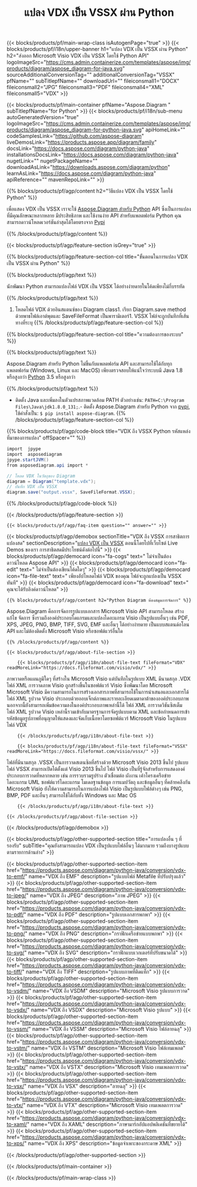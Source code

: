 ﻿---
title: แปลง VDX เป็น VSSX ผ่าน Python 
weight: 1960
url: /th/python-java/conversion/vdx-to-vssx/ 
description: ตัวอย่างโค้ดการแปลง Python สำหรับรูปแบบ VDX เป็นไฟล์ VSSX ใช้โค้ดตัวอย่างนี้เพื่อแปลง VDX เป็น VSSX ภายในแอปพลิเคชันตาม Python ใดๆ
---
{{< blocks/products/pf/main-wrap-class isAutogenPage="true" >}}
{{< blocks/products/pf/i18n/upper-banner h1="แปลง VDX เป็น VSSX ผ่าน Python" h2="ส่งออก Microsoft Visio VDX เป็น VSSX โดยใช้ Python API" logoImageSrc="https://cms.admin.containerize.com/templates/aspose/img/products/diagram/aspose_diagram-for-java.svg" sourceAdditionalConversionTag="" additionalConversionTag="VSSX" pfName="" subTitlepfName="" downloadUrl="" fileiconsmall1="DOCX" fileiconsmall2="JPG" fileiconsmall3="PDF" fileiconsmall4="XML" fileiconsmall5="VDX" >}}

{{< blocks/products/pf/main-container pfName="Aspose.Diagram " subTitlepfName="for Python" >}}
{{< blocks/products/pf/i18n/sub-menu autoGeneratedVersion="true" logoImageSrc="https://cms.admin.containerize.com/templates/aspose/img/products/diagram/aspose_diagram-for-python-java.svg" apiHomeLink="" codeSamplesLink="https://github.com/aspose-diagram" liveDemosLink="https://products.aspose.app/diagram/family" docsLink="https://docs.aspose.com/diagram/python-java" installationsDocsLink="https://docs.aspose.com/diagram/python-java" nugetLink="" nugetPackageName="" downloadAsLink="https://downloads.aspose.com/diagram/python" learnAsLink="https://docs.aspose.com/diagram/python-java" apiReference="" mavenRepoLink="" >}}

{{% blocks/products/pf/agp/content h2="วิธีแปลง VDX เป็น VSSX โดยใช้ Python" %}}

 เพื่อแสดง VDX เป็น VSSX เราจะใช้
 [Aspose.Diagram สำหรับ Python](https://products.aspose.com/diagram/python-java/) 
 API ซึ่งเป็นการแปลงที่มีคุณลักษณะหลากหลาย มีประสิทธิภาพ และใช้งานง่าย API สำหรับแพลตฟอร์ม Python คุณสามารถดาวน์โหลดเวอร์ชันล่าสุดได้โดยตรงจาก
 [Pypi](https://pypi.org/project/aspose-diagram/) 

{{% /blocks/products/pf/agp/content %}}

{{< blocks/products/pf/agp/feature-section isGrey="true" >}}

{{% blocks/products/pf/agp/feature-section-col title="ขั้นตอนในการแปลง VDX เป็น VSSX ผ่าน Python" %}}

{{% blocks/products/pf/agp/text %}}

 นักพัฒนา Python สามารถแปลงไฟล์ VDX เป็น VSSX ได้อย่างง่ายดายในโค้ดเพียงไม่กี่บรรทัด

{{% /blocks/products/pf/agp/text %}}

1. โหลดไฟล์ VDX ด้วยอินสแตนซ์ของ Diagram class1. เรียก Diagram.save method ด้วยพาธไฟล์เอาต์พุตและ SaveFileFormat เป็นพารามิเตอร์1. VSSX ไฟล์จะถูกบันทึกที่เส้นทางที่ระบุ
{{% /blocks/products/pf/agp/feature-section-col %}}

{{% blocks/products/pf/agp/feature-section-col title="ความต้องการของระบบ" %}}

{{% blocks/products/pf/agp/text %}}

 Aspose.Diagram สำหรับ Python ไม่ขึ้นกับแพลตฟอร์ม API และสามารถใช้ได้กับทุกแพลตฟอร์ม (Windows, Linux และ MacOS) เพียงตรวจสอบให้แน่ใจว่าระบบมี Java 1.8 หรือสูงกว่า [Python](https://www.python.org/downloads/) 3.5 หรือสูงกว่า 
 
{{% /blocks/products/pf/agp/text %}}

- ติดตั้ง Java และเพิ่มลงในตัวแปรสภาพแวดล้อม PATH ตัวอย่างเช่น: <code>PATH=C:\Program Files\Java\jdk1.8.0_131;</code>.- ติดตั้ง Aspose.Diagram สำหรับ Python จาก <a href="https://pypi.org/project/aspose-diagram/">pypi</a>, ใช้คำสั่งเป็น: <code>$ pip install aspose-diagram</code>.
{{% /blocks/products/pf/agp/feature-section-col %}}

{{% blocks/products/pf/agp/code-block title="VDX ถึง VSSX Python รหัสแหล่งที่มาของการแปลง" offSpacer="" %}}

```cs
import  jpype     
import  asposediagram     
jpype.startJVM() 
from asposediagram.api import *

// โหลด VDX ในวัตถุของ Diagram 
diagram = Diagram("template.vdx");
// บันทึก VDX เป็น VSSX 
diagram.save("output.vssx", SaveFileFormat.VSSX);   


```

{{% /blocks/products/pf/agp/code-block %}}

{{< /blocks/products/pf/agp/feature-section >}}

    {{< blocks/products/pf/agp/faq-item question="" answer="" >}}
 

<!-- aboutfile Starts -->

{{< blocks/products/pf/agp/demobox sectionTitle="VDX ถึง VSSX การสาธิตการแปลงสด" sectionDescription="[แปลง VDX เป็น VSSX](https://products.aspose.app/diagram/conversion/vdx-to-vssx) ตอนนี้โดยไปที่เว็บไซต์ Live Demos ของเรา การสาธิตสดมีประโยชน์ดังต่อไปนี้" >}}
        {{< blocks/products/pf/agp/democard icon="fa-cogs" text=" ไม่จำเป็นต้องดาวน์โหลด Aspose API" >}}
        {{< blocks/products/pf/agp/democard icon="fa-edit" text=" ไม่จำเป็นต้องเขียนโค้ดใดๆ" >}}
        {{< blocks/products/pf/agp/democard icon="fa-file-text" text=" เพียงอัปโหลดไฟล์ VDX ของคุณ ไฟล์จะถูกแปลงเป็น VSSX ทันที" >}}
        {{< blocks/products/pf/agp/democard icon="fa-download" text=" คุณจะได้รับลิงค์ดาวน์โหลด" >}}

    {{% blocks/products/pf/agp/content h2="Python Diagram ห้องสมุดการจัดการ" %}}

 Aspose.Diagram คือการจัดการรูปแบบเอกสาร Microsoft Visio API สามารถโหลด สร้าง แก้ไข จัดการ ซึ่งรวมถึงองค์ประกอบไดแกรมและแปลงไดอะแกรม Visio เป็นรูปแบบอื่นๆ เช่น PDF, XPS, JPEG, PNG, BMP, TIFF, SVG, EMF และอื่นๆ ได้อย่างง่ายดาย เป็นแบบสแตนด์อโลน API และไม่ต้องติดตั้ง Microsoft Visio หรือซอฟต์แวร์อื่นใด  



    {{% /blocks/products/pf/agp/content %}}

    {{< blocks/products/pf/agp/about-file-section >}}

        {{< blocks/products/pf/agp/i18n/about-file-text fileFormat="VDX" readMoreLink="https://docs.fileformat.com/visio/vdx/" >}}

ภาพวาดหรือแผนภูมิใดๆ ที่สร้างใน Microsoft Visio แต่บันทึกในรูปแบบ XML มีนามสกุล .VDX ไฟล์ XML การวาดภาพ Visio ถูกสร้างขึ้นในซอฟต์แวร์ Visio ซึ่งพัฒนาโดย Microsoft Microsoft Visio มีความสามารถในการสร้างเอกสารภาพที่สามารถใช้ในการนำเสนอและเอกสารได้ ไฟล์ XML รูปวาด Visio ประกอบด้วยออบเจ็กต์ภาพและรายละเอียดเมตาดาต้าขององค์ประกอบภาพ นอกจากนี้ยังสามารถเพิ่มข้อความลงในองค์ประกอบภาพเหล่านี้ได้ ไฟล์ XML การวาดวิชันซิสเต็ม ไฟล์ XML รูปวาด Visio เหล่านี้รวมเข้ากับมาตรฐานการจัดรูปแบบตาม XML และข้อกำหนดการเข้ารหัสข้อมูลรูปภาพที่อนุญาตให้แสดงและจัดเก็บเนื้อหาโดยซอฟต์แวร์ Microsoft Visio ในรูปแบบไฟล์ VDX 


        {{< /blocks/products/pf/agp/i18n/about-file-text >}}

        {{< blocks/products/pf/agp/i18n/about-file-text fileFormat="VSSX" readMoreLink="https://docs.fileformat.com/visio/vssx/" >}}

ไฟล์ที่มีนามสกุล .VSSX เป็นการวาดสเตนซิลที่สร้างด้วย Microsoft Visio 2013 ขึ้นไป รูปแบบไฟล์ VSSX สามารถเปิดได้ตั้งแต่ Visio 2013 ขึ้นไป ไฟล์ Visio เป็นที่รู้จักสำหรับการแสดงองค์ประกอบการวาดที่หลากหลาย เช่น การรวบรวมรูปร่าง ตัวเชื่อมต่อ ผังงาน เค้าโครงเครือข่าย ไดอะแกรม UML ซอฟต์แวร์ไดอะแกรม โมเดลฐานข้อมูล การแมปวัตถุ และข้อมูลอื่นๆ ที่คล้ายคลึงกัน Microsoft Visio ยังให้ความสามารถในการแปลงไฟล์ Visio เป็นรูปแบบไฟล์ต่างๆ เช่น PNG, BMP, PDF และอื่นๆ สามารถใช้ได้กับทั้ง Windows และ Mac OS 


        {{< /blocks/products/pf/agp/i18n/about-file-text >}}

    {{< /blocks/products/pf/agp/about-file-section >}}

{{< /blocks/products/pf/agp/demobox >}}

<!-- aboutfile Ends -->

{{< blocks/products/pf/agp/other-supported-section title="การแปลงอื่น ๆ ที่รองรับ" subTitle="คุณยังสามารถแปลง VDX เป็นรูปแบบไฟล์อื่นๆ ได้มากมาย รวมถึงบางรูปแบบตามรายการด้านล่าง" >}}

{{< blocks/products/pf/agp/other-supported-section-item href="https://products.aspose.com/diagram/python-java/conversion/vdx-to-emf/" name="VDX ถึง EMF" description="รูปแบบไฟล์ Metafile ที่ปรับปรุงแล้ว" >}}
{{< blocks/products/pf/agp/other-supported-section-item href="https://products.aspose.com/diagram/python-java/conversion/vdx-to-jpeg/" name="VDX ถึง JPEG" description="ภาพ JPEG" >}}
{{< blocks/products/pf/agp/other-supported-section-item href="https://products.aspose.com/diagram/python-java/conversion/vdx-to-pdf/" name="VDX ถึง PDF" description="รูปแบบเอกสารพกพา" >}}
{{< blocks/products/pf/agp/other-supported-section-item href="https://products.aspose.com/diagram/python-java/conversion/vdx-to-png/" name="VDX ถึง PNG" description="กราฟิกเครือข่ายแบบพกพา" >}}
{{< blocks/products/pf/agp/other-supported-section-item href="https://products.aspose.com/diagram/python-java/conversion/vdx-to-svg/" name="VDX ถึง SVG" description="กราฟิกแบบเวกเตอร์ที่ปรับขนาดได้" >}}
{{< blocks/products/pf/agp/other-supported-section-item href="https://products.aspose.com/diagram/python-java/conversion/vdx-to-tiff/" name="VDX ถึง TIFF" description="รูปแบบภาพที่ติดแท็ก" >}}
{{< blocks/products/pf/agp/other-supported-section-item href="https://products.aspose.com/diagram/python-java/conversion/vdx-to-vsdm/" name="VDX ถึง VSDM" description="Microsoft Visio รูปแบบการวาด" >}}
{{< blocks/products/pf/agp/other-supported-section-item href="https://products.aspose.com/diagram/python-java/conversion/vdx-to-vsdx/" name="VDX ถึง VSDX" description="Microsoft Visio รูปแบบ" >}}
{{< blocks/products/pf/agp/other-supported-section-item href="https://products.aspose.com/diagram/python-java/conversion/vdx-to-vssm/" name="VDX ถึง VSSM" description="Microsoft Visio ไฟล์ลายฉลุ" >}}
{{< blocks/products/pf/agp/other-supported-section-item href="https://products.aspose.com/diagram/python-java/conversion/vdx-to-vstm/" name="VDX ถึง VSTM" description="Microsoft Visio ไฟล์เทมเพลต" >}}
{{< blocks/products/pf/agp/other-supported-section-item href="https://products.aspose.com/diagram/python-java/conversion/vdx-to-vstx/" name="VDX ถึง VSTX" description="Microsoft Visio เทมเพลตการวาด" >}}
{{< blocks/products/pf/agp/other-supported-section-item href="https://products.aspose.com/diagram/python-java/conversion/vdx-to-vsx/" name="VDX ถึง VSX" description="ลายฉลุ" >}}
{{< blocks/products/pf/agp/other-supported-section-item href="https://products.aspose.com/diagram/python-java/conversion/vdx-to-vtx/" name="VDX ถึง VTX" description="Microsoft Visio เทมเพลตการวาด" >}}
{{< blocks/products/pf/agp/other-supported-section-item href="https://products.aspose.com/diagram/python-java/conversion/vdx-to-xaml/" name="VDX ถึง XAML" description="ภาษามาร์กอัปแอปพลิเคชันที่ขยายได้" >}}
{{< blocks/products/pf/agp/other-supported-section-item href="https://products.aspose.com/diagram/python-java/conversion/vdx-to-xps/" name="VDX ถึง XPS" description="ข้อมูลจำเพาะของกระดาษ XML" >}}

{{< /blocks/products/pf/agp/other-supported-section >}}

{{< /blocks/products/pf/main-container >}}
    
{{< /blocks/products/pf/main-wrap-class >}}